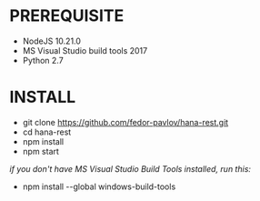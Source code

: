 # PREREQUISITE
* NodeJS 10.21.0
* MS Visual Studio build tools 2017
* Python 2.7

# INSTALL
* git clone https://github.com/fedor-pavlov/hana-rest.git</b>
* cd hana-rest
* npm install
* npm start

_if you don't have MS Visual Studio Build Tools installed, run this:_
* npm install --global windows-build-tools
